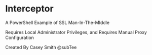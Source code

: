 Interceptor
===========

A PowerShell Example of SSL Man-In-The-MIddle

Requires Local Administrator Privileges, and Requires Manual Proxy Configuration

Created By Casey Smith @subTee
